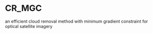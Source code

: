 # CR_MGC
an efficient cloud removal method with minimum gradient constraint for optical satellite imagery

